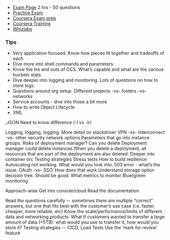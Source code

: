 - [Exam Page](https://cloud.google.com/certification/cloud-architect) 2 hrs - 50 questions
- [Practice Exam](https://cloud.google.com/certification/practice-exam/cloud-architect)
- [Coursera Exam prep](https://www.coursera.org/learn/preparing-cloud-professional-cloud-architect-exam/home/welcome)
- [Coursera Training](https://www.coursera.org/specializations/gcp-architecture?utm_source=googlecloud&utm_medium=institutions&utm_campaign=GoogleCloud_PCA_Architecting)
- [Whizlabs](https://www.whizlabs.com/google-cloud-certified-professional-cloud-architect/)

### Tips
- Very application focused. Know how pieces fit together and tradeoffs of each
- Dive more into shell commands and parameters
- Know the ins and outs of GCS. What’s capable and what are the various buckets stats.
- Dive deeper into logging and monitoring. Lots of questions on how to store logs.
- Questions around org setup. Different projects -vs- folders -vs- networks
- Service accounts - dive into those a bit more
- How to write Object Lifecycle
- XML

;JSON
Need to know difference (-l vs -lr)

Logging, logging, logging. More detail on stackdriver
VPN -vs- Interconnect -vs- other security network options
Parameters that go into instance groups.
Risks of deployment manager? Can you delete
Deployment manager could delete instances
When you delete a deployment, all resources that are part of the deployment are also deleted.
Deeper into container orc
Testing strategies
Stress tests
How to build resilience 
Autoscaling not working. What would you look into. 503 error - what’s the issue.
OAuth -vs- SSO. How does that work
Understand storage option decision tree. Should be good.
What metrics to monitor
Blue/green monitoring

Approach-wise
Get into console/cloud
Read the documentation

Read the questions carefully -- sometimes there are multiple “correct” answers, but one that fits best with the customer’s use case (i.e. faster, cheaper, more reliable, etc)
Know the scale/performance/limits of different data and networking products. What if customers wanted to transfer a large amount of data (+5TB): what would you use to transfer it, how would you store it?
Testing strategies -- CICD, Load Tests
Use the ‘mark for review’ feature
